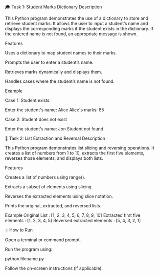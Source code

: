 🎓 Task 1: Student Marks Dictionary
Description

This Python program demonstrates the use of a dictionary to store and retrieve student marks.
It allows the user to input a student’s name and displays the corresponding marks if the student exists in the dictionary.
If the entered name is not found, an appropriate message is shown.

Features

Uses a dictionary to map student names to their marks.

Prompts the user to enter a student’s name.

Retrieves marks dynamically and displays them.

Handles cases where the student’s name is not found.

Example

Case 1: Student exists

Enter the student's name: Alice
Alice's marks: 85


Case 2: Student does not exist

Enter the student's name: Jon
Student not found.

🔢 Task 2: List Extraction and Reversal
Description

This Python program demonstrates list slicing and reversing operations.
It creates a list of numbers from 1 to 10, extracts the first five elements, reverses those elements, and displays both lists.

Features

Creates a list of numbers using range().

Extracts a subset of elements using slicing.

Reverses the extracted elements using slice notation.

Prints the original, extracted, and reversed lists.

Example
Original List : [1, 2, 3, 4, 5, 6, 7, 8, 9, 10]
Extracted first five elements : [1, 2, 3, 4, 5]
Reversed extracted elements : [5, 4, 3, 2, 1]

💡 How to Run

Open a terminal or command prompt.

Run the program using:

python filename.py


Follow the on-screen instructions (if applicable).
